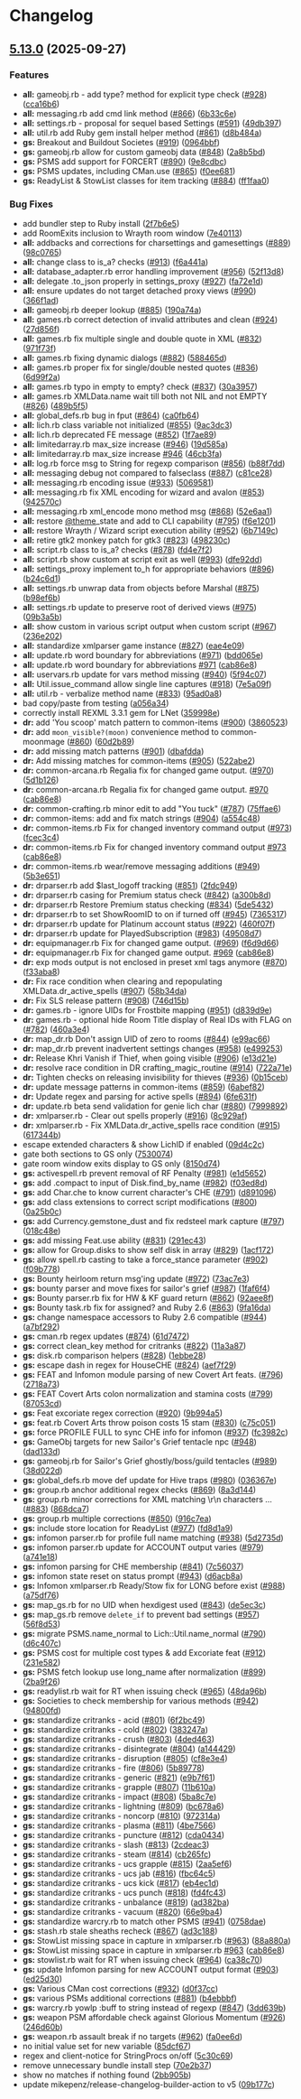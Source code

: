 # Changelog

## [5.13.0](https://github.com/elanthia-online/lich-5/compare/lich-5-v5.12.7...lich-5/v5.13.0) (2025-09-27)


### Features

* **all:** gameobj.rb - add type? method for explicit type check ([#928](https://github.com/elanthia-online/lich-5/issues/928)) ([cca16b6](https://github.com/elanthia-online/lich-5/commit/cca16b6c84987530370b7f17104e90d55df8caf5))
* **all:** messaging.rb add cmd link method ([#866](https://github.com/elanthia-online/lich-5/issues/866)) ([6b33c6e](https://github.com/elanthia-online/lich-5/commit/6b33c6ef7f369f52f1e0a5092e999f125542eeec))
* **all:** settings.rb - proposal for sequel based Settings ([#591](https://github.com/elanthia-online/lich-5/issues/591)) ([49db397](https://github.com/elanthia-online/lich-5/commit/49db397bebe08994271febee3ea3d4ce5a973d21))
* **all:** util.rb add Ruby gem install helper method ([#861](https://github.com/elanthia-online/lich-5/issues/861)) ([d8b484a](https://github.com/elanthia-online/lich-5/commit/d8b484a23eeddeddd9f5969f08754280a870d224))
* **gs:** Breakout and Buildout Societes ([#919](https://github.com/elanthia-online/lich-5/issues/919)) ([0964bbf](https://github.com/elanthia-online/lich-5/commit/0964bbf0b0caf46374322bfa4b79137742942bac))
* **gs:** gameobj.rb allow for custom gameobj data ([#848](https://github.com/elanthia-online/lich-5/issues/848)) ([2a8b5bd](https://github.com/elanthia-online/lich-5/commit/2a8b5bdb190b911e8a81862227796ca0cf9dbed8))
* **gs:** PSMS add support for FORCERT ([#890](https://github.com/elanthia-online/lich-5/issues/890)) ([9e8cdbc](https://github.com/elanthia-online/lich-5/commit/9e8cdbccef94bc4b526a661c1afbb954c75b2542))
* **gs:** PSMS updates, including CMan.use ([#865](https://github.com/elanthia-online/lich-5/issues/865)) ([f0ee681](https://github.com/elanthia-online/lich-5/commit/f0ee681ba75670df17239dbabc34da1ea52050d1))
* **gs:** ReadyList & StowList classes for item tracking ([#884](https://github.com/elanthia-online/lich-5/issues/884)) ([ff1faa0](https://github.com/elanthia-online/lich-5/commit/ff1faa00c194c04c7a99fdba9dc1ce18d89f9a10))


### Bug Fixes

* add bundler step to Ruby install ([2f7b6e5](https://github.com/elanthia-online/lich-5/commit/2f7b6e56fb6fd807efc1cf3664de921c031c1838))
* add RoomExits inclusion to Wrayth room window ([7e40113](https://github.com/elanthia-online/lich-5/commit/7e40113cccc87df98a775f4ba54254e24eb453d2))
* **all:** addbacks and corrections for charsettings and gamesettings ([#889](https://github.com/elanthia-online/lich-5/issues/889)) ([98c0765](https://github.com/elanthia-online/lich-5/commit/98c076507ee17b2c2e4dfe9740b19b511b371ba6))
* **all:** change class to is_a? checks ([#913](https://github.com/elanthia-online/lich-5/issues/913)) ([f6a441a](https://github.com/elanthia-online/lich-5/commit/f6a441af56df867d52e9df0ed749164f39e8522c))
* **all:** database_adapter.rb error handling improvement ([#956](https://github.com/elanthia-online/lich-5/issues/956)) ([52f13d8](https://github.com/elanthia-online/lich-5/commit/52f13d8f93cc9401c4df2860cde315679c486062))
* **all:** delegate .to_json properly in settings_proxy ([#927](https://github.com/elanthia-online/lich-5/issues/927)) ([fa72e1d](https://github.com/elanthia-online/lich-5/commit/fa72e1de7f50bf7dc810de096f95dff89417b742))
* **all:** ensure updates do not target detached proxy views ([#990](https://github.com/elanthia-online/lich-5/issues/990)) ([366f1ad](https://github.com/elanthia-online/lich-5/commit/366f1ad97b8d975987631469cc88a7bedad912d7))
* **all:** gameobj.rb deeper lookup ([#885](https://github.com/elanthia-online/lich-5/issues/885)) ([190a74a](https://github.com/elanthia-online/lich-5/commit/190a74a853305db480a18dd7edc85a92d74f253f))
* **all:** games.rb correct detection of invalid attributes and clean ([#924](https://github.com/elanthia-online/lich-5/issues/924)) ([27d856f](https://github.com/elanthia-online/lich-5/commit/27d856f9210dedf21eb4dcaa9326439ad00b0cf5))
* **all:** games.rb fix multiple single and double quote in XML ([#832](https://github.com/elanthia-online/lich-5/issues/832)) ([971f73f](https://github.com/elanthia-online/lich-5/commit/971f73f4d596b401a6060774d530a9d46ad2f56a))
* **all:** games.rb fixing dynamic dialogs ([#882](https://github.com/elanthia-online/lich-5/issues/882)) ([588465d](https://github.com/elanthia-online/lich-5/commit/588465d2d8b2f7842923d48a2fd8b807d37a6e68))
* **all:** games.rb proper fix for single/double nested quotes ([#836](https://github.com/elanthia-online/lich-5/issues/836)) ([6d99f2a](https://github.com/elanthia-online/lich-5/commit/6d99f2a6c3076e928c2801f747dcbbef65d814a7))
* **all:** games.rb typo in empty to empty? check ([#837](https://github.com/elanthia-online/lich-5/issues/837)) ([30a3957](https://github.com/elanthia-online/lich-5/commit/30a39572cb6bcf5c835265cb47f9ceed499fce79))
* **all:** games.rb XMLData.name wait till both not NIL and not EMPTY ([#826](https://github.com/elanthia-online/lich-5/issues/826)) ([489b5f5](https://github.com/elanthia-online/lich-5/commit/489b5f5eb5f045f033f19218393123c5dd849f8b))
* **all:** global_defs.rb bug in fput ([#864](https://github.com/elanthia-online/lich-5/issues/864)) ([ca0fb64](https://github.com/elanthia-online/lich-5/commit/ca0fb6459ee5c4b1d62076be58e6f461a9e2f2ba))
* **all:** lich.rb class variable not initialized ([#855](https://github.com/elanthia-online/lich-5/issues/855)) ([9ac3dc3](https://github.com/elanthia-online/lich-5/commit/9ac3dc36bcb996e227ef12c361c47d2a16ce510c))
* **all:** lich.rb deprecated FE message ([#852](https://github.com/elanthia-online/lich-5/issues/852)) ([1f7ae89](https://github.com/elanthia-online/lich-5/commit/1f7ae895517631cb8d387e9e61ccc405b4ff038a))
* **all:** limitedarray.rb max_size increase ([#946](https://github.com/elanthia-online/lich-5/issues/946)) ([19d585a](https://github.com/elanthia-online/lich-5/commit/19d585a013f8840a3419be4ab0ed7e7d9a698ff0))
* **all:** limitedarray.rb max_size increase [#946](https://github.com/elanthia-online/lich-5/issues/946) ([46cb3fa](https://github.com/elanthia-online/lich-5/commit/46cb3faf4b1621197e7ec48dd72491cf293e61a3))
* **all:** log.rb force msg to String for regexp comparison ([#856](https://github.com/elanthia-online/lich-5/issues/856)) ([b88f7dd](https://github.com/elanthia-online/lich-5/commit/b88f7dd50fc160767abeaeb561c4477cc1219a3c))
* **all:** messaging debug not compared to falseclass ([#887](https://github.com/elanthia-online/lich-5/issues/887)) ([c81ce28](https://github.com/elanthia-online/lich-5/commit/c81ce28e4b54d0e506a67177df6abf1c5bded047))
* **all:** messaging.rb encoding issue ([#933](https://github.com/elanthia-online/lich-5/issues/933)) ([5069581](https://github.com/elanthia-online/lich-5/commit/5069581bd0029456b1473627c1876ec7c9ec4386))
* **all:** messaging.rb fix XML encoding for wizard and avalon ([#853](https://github.com/elanthia-online/lich-5/issues/853)) ([942570c](https://github.com/elanthia-online/lich-5/commit/942570ce4b34976db06536d8180757efa47fb8cc))
* **all:** messaging.rb xml_encode mono method msg ([#868](https://github.com/elanthia-online/lich-5/issues/868)) ([52e6aa1](https://github.com/elanthia-online/lich-5/commit/52e6aa176b9e6f2c92d4ebd3e38f9cd710fcd20a))
* **all:** restore [@theme](https://github.com/theme)_state and add to CLI capability ([#795](https://github.com/elanthia-online/lich-5/issues/795)) ([f6e1201](https://github.com/elanthia-online/lich-5/commit/f6e1201236cba8596907e6447f9ecd05da1c5e8d))
* **all:** restore Wrayth / Wizard script execution ability ([#952](https://github.com/elanthia-online/lich-5/issues/952)) ([6b7149c](https://github.com/elanthia-online/lich-5/commit/6b7149c2afea112a6a1079e3440294b2e3fcb7bc))
* **all:** retire gtk2 monkey patch for gtk3 ([#823](https://github.com/elanthia-online/lich-5/issues/823)) ([498230c](https://github.com/elanthia-online/lich-5/commit/498230cd8cc50ed147c87cd100267bcaee2d25c5))
* **all:** script.rb class to is_a? checks ([#878](https://github.com/elanthia-online/lich-5/issues/878)) ([fd4e7f2](https://github.com/elanthia-online/lich-5/commit/fd4e7f28fa9ab067ba82c74d16c6c4be7e0b5847))
* **all:** script.rb show custom at script exit as well ([#993](https://github.com/elanthia-online/lich-5/issues/993)) ([dfe92dd](https://github.com/elanthia-online/lich-5/commit/dfe92ddbc8a20a4b51e98c048bdd81379ff4e425))
* **all:** settings_proxy implement to_h for appropriate behaviors ([#896](https://github.com/elanthia-online/lich-5/issues/896)) ([b24c6d1](https://github.com/elanthia-online/lich-5/commit/b24c6d1a11bacdb8209e36f76d2598a57efcbe97))
* **all:** settings.rb unwrap data from objects before Marshal ([#875](https://github.com/elanthia-online/lich-5/issues/875)) ([b98ef6b](https://github.com/elanthia-online/lich-5/commit/b98ef6b58f785064aa464b9edf3462a0a82170eb))
* **all:** settings.rb update to preserve root of derived views ([#975](https://github.com/elanthia-online/lich-5/issues/975)) ([09b3a5b](https://github.com/elanthia-online/lich-5/commit/09b3a5b88cbe85d066ed57616df93a9aff17a18e))
* **all:** show custom in various script output when custom script ([#967](https://github.com/elanthia-online/lich-5/issues/967)) ([236e202](https://github.com/elanthia-online/lich-5/commit/236e202c9413d2e2e4782418c64fc3dbf4b3b4b9))
* **all:** standardize xmlparser game instance ([#827](https://github.com/elanthia-online/lich-5/issues/827)) ([eae4e09](https://github.com/elanthia-online/lich-5/commit/eae4e090132ca0d2a2230d02245cc58ffd0f1c71))
* **all:** update.rb word boundary for abbreviations ([#971](https://github.com/elanthia-online/lich-5/issues/971)) ([bdd065e](https://github.com/elanthia-online/lich-5/commit/bdd065e9cc5e80d922a760f2aaa080701c8d4bb7))
* **all:** update.rb word boundary for abbreviations [#971](https://github.com/elanthia-online/lich-5/issues/971) ([cab86e8](https://github.com/elanthia-online/lich-5/commit/cab86e81fd2156faa7875d805eaf99f8bfec8ebf))
* **all:** uservars.rb update for vars method missing ([#940](https://github.com/elanthia-online/lich-5/issues/940)) ([5f94c07](https://github.com/elanthia-online/lich-5/commit/5f94c07bb67a1c322157b8ad43dd9f38ff1f441f))
* **all:** Util.issue_command allow single line captures ([#918](https://github.com/elanthia-online/lich-5/issues/918)) ([7e5a09f](https://github.com/elanthia-online/lich-5/commit/7e5a09fefa564dce448f9b57aac1c42ff6bfe8f8))
* **all:** util.rb - verbalize method name ([#833](https://github.com/elanthia-online/lich-5/issues/833)) ([95ad0a8](https://github.com/elanthia-online/lich-5/commit/95ad0a830be6b64f6511d33f38dde88819594530))
* bad copy/paste from testing ([a056a34](https://github.com/elanthia-online/lich-5/commit/a056a3479fbcaab0eb05dca62c16c9b2e5d7e57e))
* correctly install REXML 3.3.1 gem for LNet ([359998e](https://github.com/elanthia-online/lich-5/commit/359998ed4b9a4b47d5a5b04543ee92e1a48ea0f2))
* **dr:** add 'You scoop' match pattern to common-items ([#900](https://github.com/elanthia-online/lich-5/issues/900)) ([3860523](https://github.com/elanthia-online/lich-5/commit/38605235d291b701e5f992c4604728bc77ae82cc))
* **dr:** add `moon_visible?(moon)` convenience method to common-moonmage ([#860](https://github.com/elanthia-online/lich-5/issues/860)) ([60d2b89](https://github.com/elanthia-online/lich-5/commit/60d2b8991f4bc1f6d2cbdc57ccd195fbd3e71820))
* **dr:** add missing match patterns ([#901](https://github.com/elanthia-online/lich-5/issues/901)) ([dbafdda](https://github.com/elanthia-online/lich-5/commit/dbafdda5548ee152c337a02799de861e6bab2ff5))
* **dr:** Add missing matches for common-items ([#905](https://github.com/elanthia-online/lich-5/issues/905)) ([522abe2](https://github.com/elanthia-online/lich-5/commit/522abe2c7088579ed08143eaa1335c544284824a))
* **dr:** common-arcana.rb Regalia fix for changed game output. ([#970](https://github.com/elanthia-online/lich-5/issues/970)) ([5d1b126](https://github.com/elanthia-online/lich-5/commit/5d1b12672b961f8200969f3d29743ce2c75acd8a))
* **dr:** common-arcana.rb Regalia fix for changed game output. [#970](https://github.com/elanthia-online/lich-5/issues/970) ([cab86e8](https://github.com/elanthia-online/lich-5/commit/cab86e81fd2156faa7875d805eaf99f8bfec8ebf))
* **dr:** common-crafting.rb minor edit to add "You tuck" ([#787](https://github.com/elanthia-online/lich-5/issues/787)) ([75ffae6](https://github.com/elanthia-online/lich-5/commit/75ffae66520cee4fe1f8edc4e8950bbfaf175113))
* **dr:** common-items: add and fix match strings ([#904](https://github.com/elanthia-online/lich-5/issues/904)) ([a554c48](https://github.com/elanthia-online/lich-5/commit/a554c4861aa458e3ec87a5d3a042afcae289bd29))
* **dr:** common-items.rb Fix for changed inventory command output ([#973](https://github.com/elanthia-online/lich-5/issues/973)) ([fcec3c4](https://github.com/elanthia-online/lich-5/commit/fcec3c44ae21ef0afd0b26ed6b3f0408dcdd1534))
* **dr:** common-items.rb Fix for changed inventory command output [#973](https://github.com/elanthia-online/lich-5/issues/973) ([cab86e8](https://github.com/elanthia-online/lich-5/commit/cab86e81fd2156faa7875d805eaf99f8bfec8ebf))
* **dr:** common-items.rb wear/remove messaging additions ([#949](https://github.com/elanthia-online/lich-5/issues/949)) ([5b3e651](https://github.com/elanthia-online/lich-5/commit/5b3e651201c130d25582c5f16a88492f80a80e86))
* **dr:** drparser.rb add $last_logoff tracking ([#851](https://github.com/elanthia-online/lich-5/issues/851)) ([2fdc949](https://github.com/elanthia-online/lich-5/commit/2fdc949d26fe1f2bbe5148b7a05fde0eb2186149))
* **dr:** drparser.rb casing for Premium status check ([#842](https://github.com/elanthia-online/lich-5/issues/842)) ([a300b8d](https://github.com/elanthia-online/lich-5/commit/a300b8d3c3e40281560894cc3aa4232878905987))
* **dr:** drparser.rb Restore Premium status checking ([#834](https://github.com/elanthia-online/lich-5/issues/834)) ([5de5432](https://github.com/elanthia-online/lich-5/commit/5de5432a8c439c8e71e9dd12de49e59f742b8cb1))
* **dr:** drparser.rb to set ShowRoomID to on if turned off ([#945](https://github.com/elanthia-online/lich-5/issues/945)) ([7365317](https://github.com/elanthia-online/lich-5/commit/7365317fafc0c0aec52c16dc887694e61e826ae2))
* **dr:** drparser.rb update for Platinum account status ([#922](https://github.com/elanthia-online/lich-5/issues/922)) ([460f07f](https://github.com/elanthia-online/lich-5/commit/460f07f8f9d17f9f165a2208fd3da541aafe9df5))
* **dr:** drparser.rb update for PlayedSubscription ([#983](https://github.com/elanthia-online/lich-5/issues/983)) ([49508d7](https://github.com/elanthia-online/lich-5/commit/49508d78a5a492a78e53b722835476f7186f68b6))
* **dr:** equipmanager.rb Fix for changed game output. ([#969](https://github.com/elanthia-online/lich-5/issues/969)) ([f6d9d66](https://github.com/elanthia-online/lich-5/commit/f6d9d66f83176b791575fce836702ceddf39ad4f))
* **dr:** equipmanager.rb Fix for changed game output. [#969](https://github.com/elanthia-online/lich-5/issues/969) ([cab86e8](https://github.com/elanthia-online/lich-5/commit/cab86e81fd2156faa7875d805eaf99f8bfec8ebf))
* **dr:** exp mods output is not enclosed in preset xml tags anymore ([#870](https://github.com/elanthia-online/lich-5/issues/870)) ([f33aba8](https://github.com/elanthia-online/lich-5/commit/f33aba8d86ff81816b64a6e07647ef5958f0ad76))
* **dr:** Fix race condition when clearing and repopulating XMLData.dr_active_spells ([#907](https://github.com/elanthia-online/lich-5/issues/907)) ([58b34da](https://github.com/elanthia-online/lich-5/commit/58b34dadc25eb3388f7a28d884d4db53eab71db3))
* **dr:** Fix SLS release pattern ([#908](https://github.com/elanthia-online/lich-5/issues/908)) ([746d15b](https://github.com/elanthia-online/lich-5/commit/746d15baee726d6e9afd3eb58de56d781a1a5dcf))
* **dr:** games.rb - ignore UIDs for Frostbite mapping ([#951](https://github.com/elanthia-online/lich-5/issues/951)) ([d839d9e](https://github.com/elanthia-online/lich-5/commit/d839d9ea075634ca59205c626d6c096b91bdda4f))
* **dr:** games.rb - optional hide Room Title display of Real IDs with FLAG on ([#782](https://github.com/elanthia-online/lich-5/issues/782)) ([460a3e4](https://github.com/elanthia-online/lich-5/commit/460a3e4f688050c04e12fdaee43345a01012894c))
* **dr:** map_dr.rb Don't assign UID of zero to rooms ([#844](https://github.com/elanthia-online/lich-5/issues/844)) ([e99ac66](https://github.com/elanthia-online/lich-5/commit/e99ac66cc5291f5d4dbb2bd5cc71c1e403fc04e9))
* **dr:** map_dr.rb prevent inadvertent settings changes ([#958](https://github.com/elanthia-online/lich-5/issues/958)) ([e499253](https://github.com/elanthia-online/lich-5/commit/e499253b325d76b3d786e9c5fe51173ade0034f0))
* **dr:** Release Khri Vanish if Thief, when going visible ([#906](https://github.com/elanthia-online/lich-5/issues/906)) ([e13d21e](https://github.com/elanthia-online/lich-5/commit/e13d21eee4f82ca09dd081c4ec4776d9b662386c))
* **dr:** resolve race condition in DR crafting_magic_routine ([#914](https://github.com/elanthia-online/lich-5/issues/914)) ([722a71e](https://github.com/elanthia-online/lich-5/commit/722a71ea6b4045b6b9c036da322539b3a9297452))
* **dr:** Tighten checks on releasing invisibility for thieves ([#936](https://github.com/elanthia-online/lich-5/issues/936)) ([0b15ceb](https://github.com/elanthia-online/lich-5/commit/0b15cebb3f90da9e412dcd965eeb89bbe15ddaca))
* **dr:** update message patterns in common-items ([#859](https://github.com/elanthia-online/lich-5/issues/859)) ([6abef82](https://github.com/elanthia-online/lich-5/commit/6abef823789878539fd4c758c0b93f85e7208d17))
* **dr:** Update regex and parsing for active spells ([#894](https://github.com/elanthia-online/lich-5/issues/894)) ([6fe631f](https://github.com/elanthia-online/lich-5/commit/6fe631f51756be03c0e0dd559f1cd0e78933c985))
* **dr:** update.rb beta send validation for genie lich char ([#880](https://github.com/elanthia-online/lich-5/issues/880)) ([7999892](https://github.com/elanthia-online/lich-5/commit/799989213cd57da62bb63f28bc7cce873ba22d2e))
* **dr:** xmlparser.rb - Clear out spells properly ([#916](https://github.com/elanthia-online/lich-5/issues/916)) ([8c929af](https://github.com/elanthia-online/lich-5/commit/8c929afae1f84a8c9d6541ec89c52c708d8cd59c))
* **dr:** xmlparser.rb - Fix XMLData.dr_active_spells race condition ([#915](https://github.com/elanthia-online/lich-5/issues/915)) ([617344b](https://github.com/elanthia-online/lich-5/commit/617344ba2585b30f166e3ca949392e2e712136aa))
* escape extended characters & show LichID if enabled ([09d4c2c](https://github.com/elanthia-online/lich-5/commit/09d4c2c2701447c9543888a3a9645db908a38b32))
* gate both sections to GS only ([7530074](https://github.com/elanthia-online/lich-5/commit/7530074ee4bebbb809958d949087ee2f4cc9a710))
* gate room window exits display to GS only ([8150d74](https://github.com/elanthia-online/lich-5/commit/8150d74f11f8128be32c39a61266aada03fd8ba8))
* **gs:** activespell.rb prevent removal of RF Penalty ([#981](https://github.com/elanthia-online/lich-5/issues/981)) ([e1d5652](https://github.com/elanthia-online/lich-5/commit/e1d5652a4866fb454d7cea6f263810398b966d5c))
* **gs:** add .compact to input of Disk.find_by_name ([#982](https://github.com/elanthia-online/lich-5/issues/982)) ([f03ed8d](https://github.com/elanthia-online/lich-5/commit/f03ed8d8dff292d041a70a0fa411a62083130984))
* **gs:** add Char.che to know current character's CHE ([#791](https://github.com/elanthia-online/lich-5/issues/791)) ([d891096](https://github.com/elanthia-online/lich-5/commit/d89109605b0246c4e4995f422addb9e8ecf50ac0))
* **gs:** add class extensions to correct script modifications ([#800](https://github.com/elanthia-online/lich-5/issues/800)) ([0a25b0c](https://github.com/elanthia-online/lich-5/commit/0a25b0c741c1d1e09713b9af95471a812b594e3f))
* **gs:** add Currency.gemstone_dust and fix redsteel mark capture ([#797](https://github.com/elanthia-online/lich-5/issues/797)) ([018c48e](https://github.com/elanthia-online/lich-5/commit/018c48ede5c9ac196ca889f4ba32011a854d4741))
* **gs:** add missing Feat.use ability ([#831](https://github.com/elanthia-online/lich-5/issues/831)) ([291ec43](https://github.com/elanthia-online/lich-5/commit/291ec431fc45f1e4ddbe82e87148a8ffcee3606c))
* **gs:** allow for Group.disks to show self disk in array ([#829](https://github.com/elanthia-online/lich-5/issues/829)) ([1acf172](https://github.com/elanthia-online/lich-5/commit/1acf17210f467f61e4427bc4e5cda3e75595cc87))
* **gs:** allow spell.rb casting to take a force_stance parameter ([#902](https://github.com/elanthia-online/lich-5/issues/902)) ([f09b778](https://github.com/elanthia-online/lich-5/commit/f09b7789114fd79b3f864d77d59825c17b4a4f82))
* **gs:** Bounty heirloom return msg'ing update ([#972](https://github.com/elanthia-online/lich-5/issues/972)) ([73ac7e3](https://github.com/elanthia-online/lich-5/commit/73ac7e3b6a3cb2a637ca4dc45d09f0cbd4a257d3))
* **gs:** bounty parser and move fixes for sailor's grief ([#987](https://github.com/elanthia-online/lich-5/issues/987)) ([1faf6f4](https://github.com/elanthia-online/lich-5/commit/1faf6f45765d9ebe19d35e8acad2e94be97f0bc6))
* **gs:** Bounty parser.rb fix for HW & KF guard return ([#862](https://github.com/elanthia-online/lich-5/issues/862)) ([92aee8f](https://github.com/elanthia-online/lich-5/commit/92aee8fe584eb7b8617733c103bac7ea96a8abb2))
* **gs:** Bounty task.rb fix for assigned? and Ruby 2.6 ([#863](https://github.com/elanthia-online/lich-5/issues/863)) ([9fa16da](https://github.com/elanthia-online/lich-5/commit/9fa16dac6a9fad6743eb89a60079f35d8bcc2ab0))
* **gs:** change namespace accessors to Ruby 2.6 compatible ([#944](https://github.com/elanthia-online/lich-5/issues/944)) ([a7bf292](https://github.com/elanthia-online/lich-5/commit/a7bf29279384acdf53fd7ced0a8c9cd59c6de7ba))
* **gs:** cman.rb regex updates ([#874](https://github.com/elanthia-online/lich-5/issues/874)) ([61d7472](https://github.com/elanthia-online/lich-5/commit/61d7472415422dbdfa146dd66b3e18ba7c2ee4d2))
* **gs:** correct clean_key method for critranks ([#822](https://github.com/elanthia-online/lich-5/issues/822)) ([11a3a87](https://github.com/elanthia-online/lich-5/commit/11a3a8700ac0e1b38d5e865f2b5ad43a99ff00fe))
* **gs:** disk.rb comparison helpers ([#828](https://github.com/elanthia-online/lich-5/issues/828)) ([1ebbe28](https://github.com/elanthia-online/lich-5/commit/1ebbe2871cb2e3e65d2ea9ef64b30c0a0bf41370))
* **gs:** escape dash in regex for HouseCHE ([#824](https://github.com/elanthia-online/lich-5/issues/824)) ([aef7f29](https://github.com/elanthia-online/lich-5/commit/aef7f2959d9828495b329b8a140b1aff7ef50b74))
* **gs:** FEAT and Infomon module parsing of new Covert Art feats. ([#796](https://github.com/elanthia-online/lich-5/issues/796)) ([2718a73](https://github.com/elanthia-online/lich-5/commit/2718a7369d9c1865efb2a4796bbf4ddcef172b24))
* **gs:** FEAT Covert Arts colon normalization and stamina costs ([#799](https://github.com/elanthia-online/lich-5/issues/799)) ([87053cd](https://github.com/elanthia-online/lich-5/commit/87053cdcb47b299f5bc28d9102e117e8fa2fd3b4))
* **gs:** Feat excoriate regex correction ([#920](https://github.com/elanthia-online/lich-5/issues/920)) ([9b994a5](https://github.com/elanthia-online/lich-5/commit/9b994a5453f2849c8353d7515e4de18951473f23))
* **gs:** feat.rb Covert Arts throw poison costs 15 stam ([#830](https://github.com/elanthia-online/lich-5/issues/830)) ([c75c051](https://github.com/elanthia-online/lich-5/commit/c75c051dadca8e86244ab62ade0dfbd325fa54a3))
* **gs:** force PROFILE FULL to sync CHE info for infomon ([#937](https://github.com/elanthia-online/lich-5/issues/937)) ([fc3982c](https://github.com/elanthia-online/lich-5/commit/fc3982c5814d1888a4deb0bfa0ceaacbfcbd15b8))
* **gs:** GameObj targets for new Sailor's Grief tentacle npc ([#948](https://github.com/elanthia-online/lich-5/issues/948)) ([dad133d](https://github.com/elanthia-online/lich-5/commit/dad133d57cbf89a9e0148b9bc94849dd0b1d53a8))
* **gs:** gameobj.rb for Sailor's Grief ghostly/boss/guild tentacles ([#989](https://github.com/elanthia-online/lich-5/issues/989)) ([38d022d](https://github.com/elanthia-online/lich-5/commit/38d022d76aa73167ac287a2caacb7e1b0b574ff9))
* **gs:** global_defs.rb move def update for Hive traps ([#980](https://github.com/elanthia-online/lich-5/issues/980)) ([036367e](https://github.com/elanthia-online/lich-5/commit/036367ed54b39b1e1b58b66d32bffe43b25b7705))
* **gs:** group.rb anchor additional regex checks ([#869](https://github.com/elanthia-online/lich-5/issues/869)) ([8a3d144](https://github.com/elanthia-online/lich-5/commit/8a3d1446ca4bc64b99d69359694ca05c3ef7d589))
* **gs:** group.rb minor corrections for XML matching \r\n characters … ([#883](https://github.com/elanthia-online/lich-5/issues/883)) ([868dca7](https://github.com/elanthia-online/lich-5/commit/868dca70ff005db6ee261c14985e279a3a67a0a0))
* **gs:** group.rb multiple corrections ([#850](https://github.com/elanthia-online/lich-5/issues/850)) ([916c7ea](https://github.com/elanthia-online/lich-5/commit/916c7ea7c168f450d7637bf5c9986119ca811f10))
* **gs:** include store location for ReadyList ([#977](https://github.com/elanthia-online/lich-5/issues/977)) ([fd8d1a9](https://github.com/elanthia-online/lich-5/commit/fd8d1a9adef01840c93ba5c7d0e94388a990a443))
* **gs:** infomon parser.rb for profile full name matching ([#938](https://github.com/elanthia-online/lich-5/issues/938)) ([5d2735d](https://github.com/elanthia-online/lich-5/commit/5d2735d87d23bddcb88a138beab26d9425f306f5))
* **gs:** infomon parser.rb update for ACCOUNT output varies ([#979](https://github.com/elanthia-online/lich-5/issues/979)) ([a741e18](https://github.com/elanthia-online/lich-5/commit/a741e18b5cb438cb846392c9c29f6106edff2a2d))
* **gs:** infomon parsing for CHE membership ([#841](https://github.com/elanthia-online/lich-5/issues/841)) ([7c56037](https://github.com/elanthia-online/lich-5/commit/7c56037ade7e7ff5df8379630659ee9ac9b26153))
* **gs:** infomon state reset on status prompt ([#943](https://github.com/elanthia-online/lich-5/issues/943)) ([d6acb8a](https://github.com/elanthia-online/lich-5/commit/d6acb8a534dca4735e593fcf2193c2cf5d6ae72f))
* **gs:** Infomon xmlparser.rb Ready/Stow fix for LONG before exist ([#988](https://github.com/elanthia-online/lich-5/issues/988)) ([a75df76](https://github.com/elanthia-online/lich-5/commit/a75df76ee18a03ba9580189476541ca07b5eff58))
* **gs:** map_gs.rb for no UID when hexdigest used ([#843](https://github.com/elanthia-online/lich-5/issues/843)) ([de5ec3c](https://github.com/elanthia-online/lich-5/commit/de5ec3c9bde033c24da6e67be064ac8692af039e))
* **gs:** map_gs.rb remove `delete_if` to prevent bad settings ([#957](https://github.com/elanthia-online/lich-5/issues/957)) ([56f8d53](https://github.com/elanthia-online/lich-5/commit/56f8d53afb227dc50dac67a78678775014bf8330))
* **gs:** migrate PSMS.name_normal to Lich::Util.name_normal ([#790](https://github.com/elanthia-online/lich-5/issues/790)) ([d6c407c](https://github.com/elanthia-online/lich-5/commit/d6c407cbba03c35f27d20592fd9f0abe19347e30))
* **gs:** PSMS cost for multiple cost types & add Excoriate feat ([#912](https://github.com/elanthia-online/lich-5/issues/912)) ([231e582](https://github.com/elanthia-online/lich-5/commit/231e5820c4ebb9f715878f5b479c5274edf127e2))
* **gs:** PSMS fetch lookup use long_name after normalization ([#899](https://github.com/elanthia-online/lich-5/issues/899)) ([2ba9f26](https://github.com/elanthia-online/lich-5/commit/2ba9f26d174735e5e72f4011991efe8c85dee0ef))
* **gs:** readylist.rb wait for RT when issuing check ([#965](https://github.com/elanthia-online/lich-5/issues/965)) ([48da96b](https://github.com/elanthia-online/lich-5/commit/48da96ba0e372ada253f51da6ea58c10fc6c1c22))
* **gs:** Societies to check membership for various methods ([#942](https://github.com/elanthia-online/lich-5/issues/942)) ([94800fd](https://github.com/elanthia-online/lich-5/commit/94800fd866563b93883d443805591581b430d5b8))
* **gs:** standardize critranks - acid ([#801](https://github.com/elanthia-online/lich-5/issues/801)) ([6f2bc49](https://github.com/elanthia-online/lich-5/commit/6f2bc49c7d878e9584725775d1a39c01d3f825a7))
* **gs:** standardize critranks - cold ([#802](https://github.com/elanthia-online/lich-5/issues/802)) ([383247a](https://github.com/elanthia-online/lich-5/commit/383247ae10b9dd597221585e2ddf17e94a8a336f))
* **gs:** standardize critranks - crush ([#803](https://github.com/elanthia-online/lich-5/issues/803)) ([4ded463](https://github.com/elanthia-online/lich-5/commit/4ded4630715d03ac542c337722af2a4c3ded1c0c))
* **gs:** standardize critranks - disintegrate ([#804](https://github.com/elanthia-online/lich-5/issues/804)) ([a144429](https://github.com/elanthia-online/lich-5/commit/a144429c5f27ed6997e5e2ab9e4a4fd5c818e032))
* **gs:** standardize critranks - disruption ([#805](https://github.com/elanthia-online/lich-5/issues/805)) ([cf8e3e4](https://github.com/elanthia-online/lich-5/commit/cf8e3e41c94c666689f109f0fd962e746303fc05))
* **gs:** standardize critranks - fire ([#806](https://github.com/elanthia-online/lich-5/issues/806)) ([5b89778](https://github.com/elanthia-online/lich-5/commit/5b89778318abef2d75d7568f51b2dcd992c35e56))
* **gs:** standardize critranks - generic ([#821](https://github.com/elanthia-online/lich-5/issues/821)) ([e9b7f61](https://github.com/elanthia-online/lich-5/commit/e9b7f6196848ed36e82ec9a109bdd3fa30823f7e))
* **gs:** standardize critranks - grapple ([#807](https://github.com/elanthia-online/lich-5/issues/807)) ([11b610a](https://github.com/elanthia-online/lich-5/commit/11b610a49d5e6589aadceb3c82e94b1465dca5c6))
* **gs:** standardize critranks - impact ([#808](https://github.com/elanthia-online/lich-5/issues/808)) ([5ba8c7e](https://github.com/elanthia-online/lich-5/commit/5ba8c7efb5ca522ab0d720df716fc07388a73c29))
* **gs:** standardize critranks - lightning ([#809](https://github.com/elanthia-online/lich-5/issues/809)) ([bc678a6](https://github.com/elanthia-online/lich-5/commit/bc678a65d75bbb3c0021409238ecaf76b6ae7e93))
* **gs:** standardize critranks - noncorp ([#810](https://github.com/elanthia-online/lich-5/issues/810)) ([972314a](https://github.com/elanthia-online/lich-5/commit/972314a94befdb8357d823becbced7a04661d9f3))
* **gs:** standardize critranks - plasma ([#811](https://github.com/elanthia-online/lich-5/issues/811)) ([4be7566](https://github.com/elanthia-online/lich-5/commit/4be7566a19f5d3c3d20342836658c825da72fac8))
* **gs:** standardize critranks - puncture ([#812](https://github.com/elanthia-online/lich-5/issues/812)) ([cda0434](https://github.com/elanthia-online/lich-5/commit/cda043490e48de2c672faa3c6a85f77359ef3b7a))
* **gs:** standardize critranks - slash ([#813](https://github.com/elanthia-online/lich-5/issues/813)) ([2cdeac3](https://github.com/elanthia-online/lich-5/commit/2cdeac3ef2e8cc675dc17614d0e0235ab3d8dc92))
* **gs:** standardize critranks - steam ([#814](https://github.com/elanthia-online/lich-5/issues/814)) ([cb265fc](https://github.com/elanthia-online/lich-5/commit/cb265fc43b8482ee5bb7daff5cd92985fe85a32d))
* **gs:** standardize critranks - ucs grapple ([#815](https://github.com/elanthia-online/lich-5/issues/815)) ([2aa5ef6](https://github.com/elanthia-online/lich-5/commit/2aa5ef6ee3c06be4504d4927160f65822616e58d))
* **gs:** standardize critranks - ucs jab ([#816](https://github.com/elanthia-online/lich-5/issues/816)) ([fbc64c5](https://github.com/elanthia-online/lich-5/commit/fbc64c50bb513b0db80f15fb65ebf98f1bce1d06))
* **gs:** standardize critranks - ucs kick ([#817](https://github.com/elanthia-online/lich-5/issues/817)) ([eb4ec1d](https://github.com/elanthia-online/lich-5/commit/eb4ec1dcf9a1369c9d3f86b36577f7315d2b48e8))
* **gs:** standardize critranks - ucs punch ([#818](https://github.com/elanthia-online/lich-5/issues/818)) ([fd4fc43](https://github.com/elanthia-online/lich-5/commit/fd4fc43811ded1dceaad5a332b9cb156b071452b))
* **gs:** standardize critranks - unbalance ([#819](https://github.com/elanthia-online/lich-5/issues/819)) ([ad382ba](https://github.com/elanthia-online/lich-5/commit/ad382bacf998174fd8a87eb0b26b1cc9d57fd22c))
* **gs:** standardize critranks - vacuum ([#820](https://github.com/elanthia-online/lich-5/issues/820)) ([66e9ba4](https://github.com/elanthia-online/lich-5/commit/66e9ba4f14adc532666754d159bbd973dcbd3ac7))
* **gs:** standardize warcry.rb to match other PSMS ([#941](https://github.com/elanthia-online/lich-5/issues/941)) ([0758dae](https://github.com/elanthia-online/lich-5/commit/0758dae3a9439483bdb93bcd8b401355b1f13645))
* **gs:** stash.rb stale sheaths recheck ([#867](https://github.com/elanthia-online/lich-5/issues/867)) ([ad3c188](https://github.com/elanthia-online/lich-5/commit/ad3c18896e98ee1f1d28ffc3e1d604614966f238))
* **gs:** StowList missing space in capture in xmlparser.rb ([#963](https://github.com/elanthia-online/lich-5/issues/963)) ([88a880a](https://github.com/elanthia-online/lich-5/commit/88a880a193173106a99d667efdba43b7a5d8498d))
* **gs:** StowList missing space in capture in xmlparser.rb [#963](https://github.com/elanthia-online/lich-5/issues/963) ([cab86e8](https://github.com/elanthia-online/lich-5/commit/cab86e81fd2156faa7875d805eaf99f8bfec8ebf))
* **gs:** stowlist.rb wait for RT when issuing check ([#964](https://github.com/elanthia-online/lich-5/issues/964)) ([ca38c70](https://github.com/elanthia-online/lich-5/commit/ca38c708ed30ba530f222fdb05ddc00b85d632ce))
* **gs:** update Infomon parsing for new ACCOUNT output format ([#903](https://github.com/elanthia-online/lich-5/issues/903)) ([ed25d30](https://github.com/elanthia-online/lich-5/commit/ed25d30c5053b1fbac4133229162b1726abd635b))
* **gs:** Various CMan cost corrections ([#932](https://github.com/elanthia-online/lich-5/issues/932)) ([d0f37cc](https://github.com/elanthia-online/lich-5/commit/d0f37ccd02133daa145639420869d69e462634fe))
* **gs:** various PSMs additional corrections ([#881](https://github.com/elanthia-online/lich-5/issues/881)) ([b4ebbbf](https://github.com/elanthia-online/lich-5/commit/b4ebbbf4ed22c0b8485d857be905adbf0c35c910))
* **gs:** warcry.rb yowlp :buff to string instead of regexp ([#847](https://github.com/elanthia-online/lich-5/issues/847)) ([3dd639b](https://github.com/elanthia-online/lich-5/commit/3dd639b2bca14cd76951a057699492642ae2ce02))
* **gs:** weapon PSM affordable check against Glorious Momentum ([#926](https://github.com/elanthia-online/lich-5/issues/926)) ([246d60b](https://github.com/elanthia-online/lich-5/commit/246d60bed6a1acdd1e8804729efc07605f1dd1cf))
* **gs:** weapon.rb assault break if no targets ([#962](https://github.com/elanthia-online/lich-5/issues/962)) ([fa0ee6d](https://github.com/elanthia-online/lich-5/commit/fa0ee6d2c9047128281db5445da84fb29b47e564))
* no initial value set for new variable ([85dcf67](https://github.com/elanthia-online/lich-5/commit/85dcf67130741bb893842b69984d143eb519cab8))
* regex and client-notice for StringProcs on/off ([5c30c69](https://github.com/elanthia-online/lich-5/commit/5c30c69e2483df84f84ba72178395e58e8f2acd0))
* remove unnecessary bundle install step ([70e2b37](https://github.com/elanthia-online/lich-5/commit/70e2b379adfedd5a8e7066531a383177933a639b))
* show no matches if nothing found ([2bb905b](https://github.com/elanthia-online/lich-5/commit/2bb905baca1cfa64ab6637bb762992de500ce673))
* update mikepenz/release-changelog-builder-action to v5 ([09b177c](https://github.com/elanthia-online/lich-5/commit/09b177cf51ac59b2f289285c0f664f34599de526))
